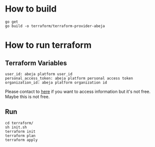 # How to build

```
go get
go build -o terraform/terraform-provider-abeja
```

# How to run terraform

## Terraform Variables

```
user_id: abeja platform user_id
personal_access_token: abeja platform personal access token
organization_id: abeja platform organization id
```

Please contact to [here](https://abejainc.com/platform/ja/contact/) if you want to access information but it's not free.
Maybe this is not free. 

## Run

```
cd terraform/
sh init.sh
terraform init
terraform plan
terraform apply
```

